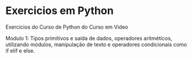 # Exercicios em Python
 Exercicios do Curso de Python do Curso em Video

 Modulo 1: Tipos primitivos e saída de dados, operadores aritméticos, utilizando módulos, manipulação de texto e operadores condicionais como if elif e else.

